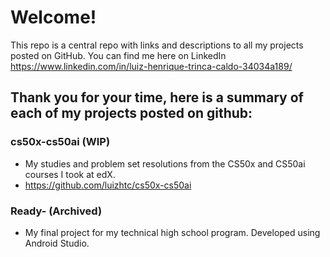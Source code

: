 # Welcome!

This repo is a central repo with links and descriptions to all my projects posted on GitHub.
You can find me here on LinkedIn https://www.linkedin.com/in/luiz-henrique-trinca-caldo-34034a189/

## Thank you for your time, here is a summary of each of my projects posted on github:
### cs50x-cs50ai (WIP)
 - My studies and problem set resolutions from the CS50x and CS50ai courses I took at edX.
 - https://github.com/luizhtc/cs50x-cs50ai

### Ready- (Archived)
  - My final project for my technical high school program. Developed using Android Studio.
